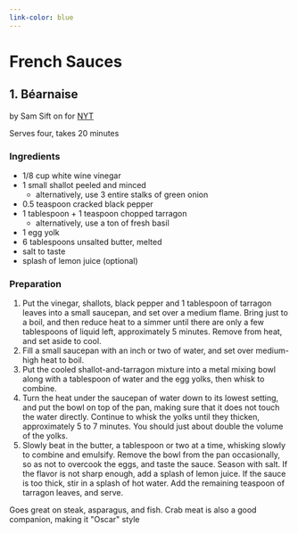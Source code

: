 ```yaml
---
link-color: blue
---
```


# French Sauces

## 1. Béarnaise 

by Sam Sift on for [NYT](https://cooking.nytimes.com/recipes/1017389-bearnaise-sauce)

Serves four, takes 20 minutes

### Ingredients

- 1/8 cup white wine vinegar
- 1 small shallot peeled and minced
    * alternatively, use 3 entire stalks of green onion
- 0.5 teaspoon cracked black pepper
- 1 tablespoon + 1 teaspoon chopped tarragon
    * alternatively, use a ton of fresh basil
- 1 egg yolk
- 6 tablespoons unsalted butter, melted
- salt to taste
- splash of lemon juice (optional)

### Preparation

1. Put the vinegar, shallots, black pepper and 1 tablespoon of tarragon leaves into a small saucepan, and set over a medium flame. Bring just to a boil, and then reduce heat to a simmer until there are only a few tablespoons of liquid left, approximately 5 minutes. Remove from heat, and set aside to cool.
2. Fill a small saucepan with an inch or two of water, and set over medium-high heat to boil.
3. Put the cooled shallot-and-tarragon mixture into a metal mixing bowl along with a tablespoon of water and the egg yolks, then whisk to combine.
4. Turn the heat under the saucepan of water down to its lowest setting, and put the bowl on top of the pan, making sure that it does not touch the water directly. Continue to whisk the yolks until they thicken, approximately 5 to 7 minutes. You should just about double the volume of the yolks.
5. Slowly beat in the butter, a tablespoon or two at a time, whisking slowly to combine and emulsify. Remove the bowl from the pan occasionally, so as not to overcook the eggs, and taste the sauce. Season with salt. If the flavor is not sharp enough, add a splash of lemon juice. If the sauce is too thick, stir in a splash of hot water. Add the remaining teaspoon of tarragon leaves, and serve.

Goes great on steak, asparagus, and fish. Crab meat is also a good companion, making it "Oscar" style
